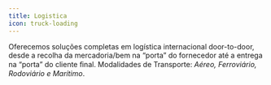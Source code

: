 ```yaml
---
title: Logistica
icon: truck-loading
---
```


Oferecemos soluções completas em logística internacional door-to-door, desde a recolha da mercadoria/bem na “porta” do fornecedor até a entrega na “porta” do cliente ﬁnal. 
Modalidades de Transporte:  *Aéreo, Ferroviário, Rodoviário e Marítimo*.